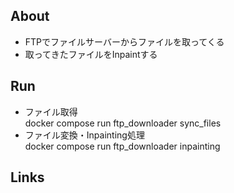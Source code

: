 ## About
 - FTPでファイルサーバーからファイルを取ってくる
 - 取ってきたファイルをInpaintする

## Run
 - ファイル取得 <br>
 docker compose run ftp_downloader sync_files
 - ファイル変換・Inpainting処理 <br>
 docker compose run ftp_downloader inpainting

## Links